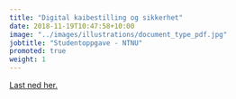 ```yaml
---
title: "Digital kaibestilling og sikkerhet"
date: 2018-11-19T10:47:58+10:00
image: "../images/illustrations/document_type_pdf.jpg"
jobtitle: "Studentoppgave - NTNU"
promoted: true
weight: 1
---
```

<p><a href="../images/docs/digital-kaibestilling-og-sikkerhet.pdf" target="blank">Last ned her.</a></p>
